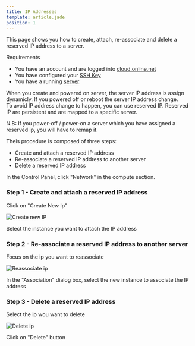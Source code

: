 ```yaml
---
title: IP Addresses
template: article.jade
position: 1
---
```


This page shows you how to create, attach, re-associate and delete a reserved IP address to a server.

Requirements

- You have an account and are logged into [cloud.online.net](//cloud.online.net)
- You have configured your [SSH Key](/account/ssh_keys.html)
- You have a running [server](/howto/create_instance.html)

When you create and powered on server, the server IP address is assign dynamicly. If you powered off or reboot the server IP address change.<br/>
To avoid IP address change to happen, you can use reserved IP. Reserved IP are persistent and are mapped to a specific server.

N.B: If you power-off / power-on a server which you have assigned a reserved ip, you will have to remap it.

Theis procedure is composed of three steps:

- Create and attach a reserved IP address
- Re-associate a reserved IP address to another server
- Delete a reserved IP address

In the Control Panel, click "Network" in the compute section.

### Step 1 - Create and attach a reserved IP address

Click on "Create New Ip"

![Create new IP](../../images/create_new_ip.png "Create new IP")

Select the instance you want to attach the IP address

### Step 2 - Re-associate a reserved IP address to another server

Focus on the ip you want to reassociate

![Reassociate ip](../../images/reassociate_ip.png "Reassociate ip")

In the "Association" dialog box, select the new instance to associate the IP address

### Step 3 - Delete a reserved IP address

Select the ip wou want to delete

![Delete ip](../../images/delete_ip.png "Delete ip")

Click on "Delete" button
